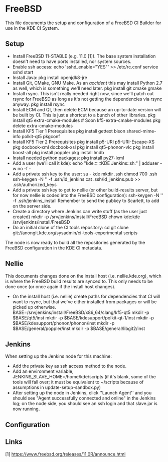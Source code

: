 # FreeBSD #

This file documents the setup and configuration of a FreeBSD CI Builder
for use in the KDE CI System.

## Setup ##

 - Install FreeBSD 11-STABLE (e.g. 11.0 [1]). The base system installation
   doesn't need to have ports installed, nor system sources.
 - Enable ssh access:
     echo 'sshd_enable="YES"' >> /etc/rc.conf
     service sshd start
 - Install Java:
     pkg install openjdk8-jre
 - Install Git, CMake, GNU Make. As an *accident* this may install
   Python 2.7 as well, which is something we'll need later.
     pkg install git cmake gmake
 - Install rsync. This isn't really needed right now, since we'll
   patch out rsync for FreeBSD as long as it's not getting the 
   dependencies via rsync anyway.
     pkg install rsync
 - Install ECM and Qt, then delete ECM because an up-to-date version will 
   be built by CI. This is just a shortcut to a bunch of other libraries.
     pkg install qt5 extra-cmake-modules # Soon kf5-extra-cmake-modules
     pkg delete extra-cmake-modules
 - Install KF5 Tier 1 Prerequisites
     pkg install gettext bison shared-mime-info polkit-qt5 pkgconf
 - Install KF5 Tier 2 Prerequisites
     pkg install p5-URI p5-URI-Escape-XS 
     pkg docbook-xml docbook-xsl
     pkg install qt5-phonon-vlc
     pkg install boost-all
     pkg install poppler
     pkg install lmdb
 - Install needed python packages:
     pkg install py27-lxml
 - Add a user (we'll call it kde):
     echo "kde::::::KDE Jenkins::sh:" | adduser -w no -f -
 - Add a private ssh key to the user:
     su - kde
     mkdir .ssh
     chmod 700 .ssh
     ssh-keygen -N '' -f .ssh/id_jenkins
     cat .ssh/id_jenkins.pub >> .ssh/authorized_keys
 - Add a private ssh key to get to nellie (or other build-results server,
   but for now nellie is coded into the FreeBSD configuration):
     ssh-keygen -N '' -f .ssh/jenkins_install
   Remember to send the pubkey to Scarlett, to add on the server side.
 - Create a directory where Jenkins can write stuff (as the user just created)
     mkdir -p /srv/jenkins/install/FreeBSD
     chown kde:kde /srv/jenkins/install/FreeBSD
 - Do an initial clone of the CI tools repository:
     cd
     git clone git://anongit.kde.org/sysadmin/ci-tools-experimental scripts

The node is now ready to build all the repositories generated by
the FreeBSD configuration in the KDE CI metadata.


## Nellie ##

This documents changes done on the install host (i.e. nellie.kde.org),
which is where the FreeBSD build results are synced to. This only needs
to be done once (or once again if the install host changes).

 - On the install host (i.e. nellie) create paths for dependencies that
   CI will want to rsync, but that we've either installed from packages
   or will be picked up otherwise.
     BASE=/srv/jenkins/install/FreeBSD/x86_64/clang/kf5-qt5
     mkdir -p $BASE/qt5/inst 
     mkdir -p $BASE/kdesupport/polkit-qt-1/inst
     mkdir -p $BASE/kdesupport/phonon/phonon/inst
     mkdir -p $BASE/general/poppler/inst
     mkdir -p $BASE/general/libgit2/inst


## Jenkins ##

When setting up the Jenkins node for this machine:
 - Add the private key as ssh access method to the node.
 - Add an environment variable, JENKINS_SLAVE_HOME=/home/kde/scripts
   (if it's blank, some of the tools will fall over; it must be
   equivalent to ~/scripts because of assumptions in update-setup-sandbox.py)
 - After setting up the node in Jenkins, click ''Launch Agent'' and
   you should see "Agent successfully connected and online" in the
   Jenkins log; on the node side, you should see an ssh login and that
   slave.jar is now running.


## Configuration ##

## Links ## 

[1] https://www.freebsd.org/releases/11.0R/announce.html
